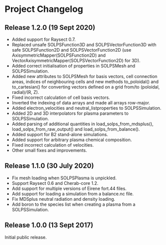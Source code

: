 Project Changelog
=================

Release 1.2.0 (19 Sept 2020)
----------------------------

* Added support for Raysect 0.7.
* Replaced unsafe SOLPSFunction3D and SOLPSVectorFunction3D with safe SOLPSFunction2D and SOLPSVectorFunction2D (use AxisymmetricMapper(SOLPSFunction2D) and VectorAxisymmetricMapper(SOLPSVectorFunction2D) for 3D).
* Added correct initialisation of properties in SOLPSMesh and SOLPSSimulation.
* Added new attributes to SOLPSMesh for basis vectors, cell connection areas, indices of neighbouring cells and new methods to_poloidal() and to_cartesian() for converting vectors defined on a grid from/to (poloidal, radial)/(R, Z).
* Fixed incorrect calculation of cell basis vectors.
* Inverted the indexing of data arrays and made all arrays row-major.
* Added electron_velocities and neutral_listproperties to SOLPSSimulation.
* Added 2D and 3D interpolators for plasma parameters to SOLPSSimulation.
* Added parsing of additional quantities in load_solps_from_mdsplus(), load_solps_from_raw_output() and load_solps_from_balance().
* Added support for B2 stand-alone simulations.
* Added support for arbitrary plasma chemical composition.
* Fixed incorrect calculation of velocities.
* Other small fixes and improvements.

Release 1.1.0 (30 July 2020)
----------------------------

* Fix mesh loading when SOLPSPlasma is unpickled.
* Support Raysect 0.6 and Cherab-core 1.2.
* Add support for multiple versions of Eirene fort.44 files.
* Add support for loading a simulation from a balance.nc file.
* Fix MDSplus neutral radiation and density loading.
* Add boron to the species list when creating a plasma from a SOLPSSimulation.

Release 1.0.0 (13 Sept 2017)
----------------------------

Initial public release.
